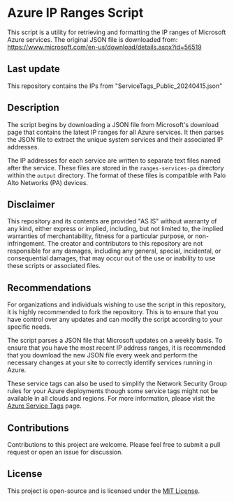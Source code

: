 # Azure IP Ranges Script

This script is a utility for retrieving and formatting the IP ranges of Microsoft Azure services. 
The original JSON file is downloaded from: https://www.microsoft.com/en-us/download/details.aspx?id=56519

## Last update
This repository contains the IPs from "ServiceTags_Public_20240415.json"

## Description

The script begins by downloading a JSON file from Microsoft's download page that contains the latest IP ranges for all Azure services. It then parses the JSON file to extract the unique system services and their associated IP addresses.

The IP addresses for each service are written to separate text files named after the service. These files are stored in the `ranges-services-pa` directory within the `output` directory. The format of these files is compatible with Palo Alto Networks (PA) devices.

## Disclaimer

This repository and its contents are provided "AS IS" without warranty of any kind, either express or implied, including, but not limited to, the implied warranties of merchantability, fitness for a particular purpose, or non-infringement. The creator and contributors to this repository are not responsible for any damages, including any general, special, incidental, or consequential damages, that may occur out of the use or inability to use these scripts or associated files.

## Recommendations

For organizations and individuals wishing to use the script in this repository, it is highly recommended to fork the repository. This is to ensure that you have control over any updates and can modify the script according to your specific needs.

The script parses a JSON file that Microsoft updates on a weekly basis. To ensure that you have the most recent IP address ranges, it is recommended that you download the new JSON file every week and perform the necessary changes at your site to correctly identify services running in Azure.

These service tags can also be used to simplify the Network Security Group rules for your Azure deployments though some service tags might not be available in all clouds and regions. For more information, please visit the [Azure Service Tags](http://aka.ms/servicetags) page.

## Contributions

Contributions to this project are welcome. Please feel free to submit a pull request or open an issue for discussion.

## License

This project is open-source and is licensed under the [MIT License](LICENSE).